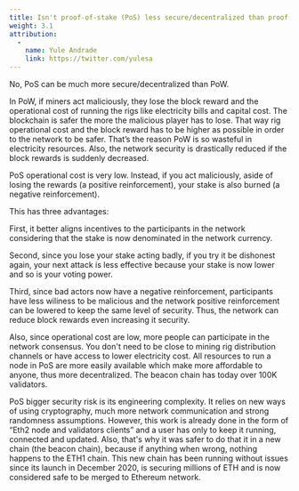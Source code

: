 ```yaml
---
title: Isn't proof-of-stake (PoS) less secure/decentralized than proof-of-work (PoW)?
weight: 3.1
attribution:
  -
    name: Yule Andrade
    link: https://twitter.com/yulesa
---
```


No, PoS can be much more secure/decentralized than PoW.

In PoW, if miners act maliciously, they lose the block reward and the operational cost of running the rigs like electricity bills and capital cost. The blockchain is safer the more the malicious player has to lose. That way rig operational cost and the block reward has to be higher as possible in order to the network to be safer. That’s the reason PoW is so wasteful in electricity resources. Also, the network security is drastically reduced if the block rewards is suddenly decreased.

PoS operational cost is very low. Instead, if you act maliciously, aside of losing the rewards (a positive reinforcement), your stake is also burned (a negative reinforcement).

This has three advantages:

First, it better aligns incentives to the participants in the network considering that the stake is now denominated in the network currency.

Second, since you lose your stake acting badly, if you try it be dishonest again, your next attack is less effective because your stake is now lower and so is your voting power.

Third, since bad actors now have a negative reinforcement, participants have less wiliness to be malicious and the network positive reinforcement can be lowered to keep the same level of security. Thus, the network can reduce block rewards even increasing it security.

Also, since operational cost are low, more people can participate in the network consensus. You don't need to be close to mining rig distribution channels or have access to lower electricity cost. All resources to run a node in PoS are more easily available which make more affordable to anyone, thus more decentralized. The beacon chain has today over 100K validators.

PoS bigger security risk is its engineering complexity. It relies on new ways of using cryptography, much more network communication and strong randomness assumptions. However, this work is already done in the form of “Eth2 node and validators clients” and a user has only to keep it running, connected and updated. Also, that's why it was safer to do that it in a new chain (the beacon chain), because if anything when wrong, nothing happens to the ETH1 chain. This new chain has been running without issues since its launch in December 2020, is securing millions of ETH and is now considered safe to be merged to Ethereum network.
